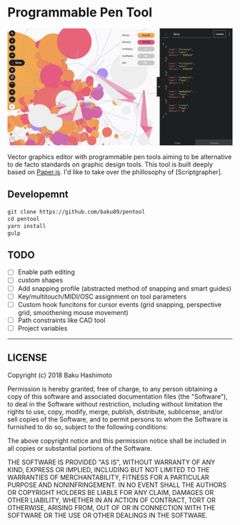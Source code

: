 # Programmable Pen Tool

![](./thumb.jpg)

Vector graphics editor with programmable pen tools aiming to be alternative to de facto standards on graphic design tools.
This tool is built deeply based on [Paper.js](http://paperjs.org). I'd like to take over the phillosophy of [Scriptgrapher].

## Developemnt

```
git clone https://github.com/baku89/pentool
cd pentool
yarn install
gulp
```

## TODO

 - [ ] Enable path editing
 - [ ] custom shapes
 - [ ] Add snapping profile (abstracted method of snapping and smart guides)
 - [ ] Key/multitouch/MIDI/OSC assignment on tool parameters
 - [ ] Custom hook funcitons for cursor events (grid snapping, perspective grid, smoothening mouse movement)
 - [ ] Path constraints like CAD tool
 - [ ] Project variables

- - -

## LICENSE

Copyright (c) 2018 Baku Hashimoto

Permission is hereby granted, free of charge, to any person obtaining a copy of this software and associated documentation files (the "Software"), to deal in the Software without restriction, including without limitation the rights to use, copy, modify, merge, publish, distribute, sublicense, and/or sell copies of the Software, and to permit persons to whom the Software is furnished to do so, subject to the following conditions:

The above copyright notice and this permission notice shall be included in all copies or substantial portions of the Software.

THE SOFTWARE IS PROVIDED "AS IS", WITHOUT WARRANTY OF ANY KIND, EXPRESS OR IMPLIED, INCLUDING BUT NOT LIMITED TO THE WARRANTIES OF MERCHANTABILITY, FITNESS FOR A PARTICULAR PURPOSE AND NONINFRINGEMENT. IN NO EVENT SHALL THE AUTHORS OR COPYRIGHT HOLDERS BE LIABLE FOR ANY CLAIM, DAMAGES OR OTHER LIABILITY, WHETHER IN AN ACTION OF CONTRACT, TORT OR OTHERWISE, ARISING FROM, OUT OF OR IN CONNECTION WITH THE SOFTWARE OR THE USE OR OTHER DEALINGS IN THE SOFTWARE.
